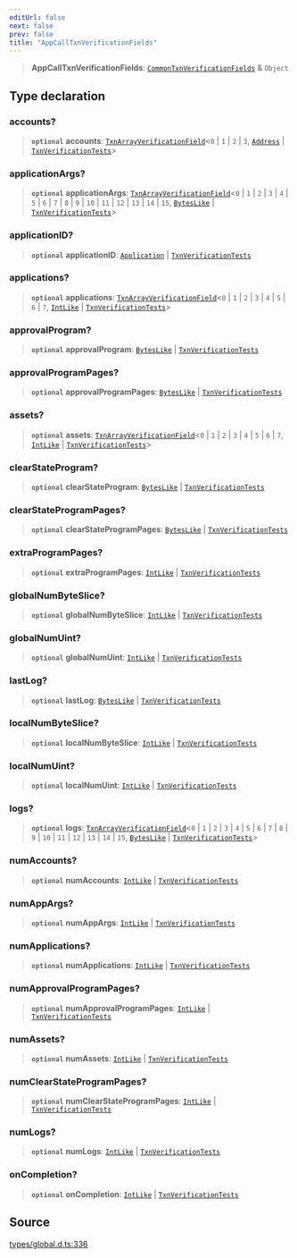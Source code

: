 ```yaml
---
editUrl: false
next: false
prev: false
title: "AppCallTxnVerificationFields"
---
```


> **AppCallTxnVerificationFields**: [`CommonTxnVerificationFields`](CommonTxnVerificationFields.md) & `Object`

## Type declaration

### accounts?

> **`optional`** **accounts**: [`TxnArrayVerificationField`](TxnArrayVerificationField.md)\<`0` \| `1` \| `2` \| `3`, [`Address`](../classes/Address.md) \| [`TxnVerificationTests`](TxnVerificationTests.md)\>

### applicationArgs?

> **`optional`** **applicationArgs**: [`TxnArrayVerificationField`](TxnArrayVerificationField.md)\<`0` \| `1` \| `2` \| `3` \| `4` \| `5` \| `6` \| `7` \| `8` \| `9` \| `10` \| `11` \| `12` \| `13` \| `14` \| `15`, [`BytesLike`](BytesLike.md) \| [`TxnVerificationTests`](TxnVerificationTests.md)\>

### applicationID?

> **`optional`** **applicationID**: [`Application`](../classes/Application.md) \| [`TxnVerificationTests`](TxnVerificationTests.md)

### applications?

> **`optional`** **applications**: [`TxnArrayVerificationField`](TxnArrayVerificationField.md)\<`0` \| `1` \| `2` \| `3` \| `4` \| `5` \| `6` \| `7`, [`IntLike`](IntLike.md) \| [`TxnVerificationTests`](TxnVerificationTests.md)\>

### approvalProgram?

> **`optional`** **approvalProgram**: [`BytesLike`](BytesLike.md) \| [`TxnVerificationTests`](TxnVerificationTests.md)

### approvalProgramPages?

> **`optional`** **approvalProgramPages**: [`BytesLike`](BytesLike.md) \| [`TxnVerificationTests`](TxnVerificationTests.md)

### assets?

> **`optional`** **assets**: [`TxnArrayVerificationField`](TxnArrayVerificationField.md)\<`0` \| `1` \| `2` \| `3` \| `4` \| `5` \| `6` \| `7`, [`IntLike`](IntLike.md) \| [`TxnVerificationTests`](TxnVerificationTests.md)\>

### clearStateProgram?

> **`optional`** **clearStateProgram**: [`BytesLike`](BytesLike.md) \| [`TxnVerificationTests`](TxnVerificationTests.md)

### clearStateProgramPages?

> **`optional`** **clearStateProgramPages**: [`BytesLike`](BytesLike.md) \| [`TxnVerificationTests`](TxnVerificationTests.md)

### extraProgramPages?

> **`optional`** **extraProgramPages**: [`IntLike`](IntLike.md) \| [`TxnVerificationTests`](TxnVerificationTests.md)

### globalNumByteSlice?

> **`optional`** **globalNumByteSlice**: [`IntLike`](IntLike.md) \| [`TxnVerificationTests`](TxnVerificationTests.md)

### globalNumUint?

> **`optional`** **globalNumUint**: [`IntLike`](IntLike.md) \| [`TxnVerificationTests`](TxnVerificationTests.md)

### lastLog?

> **`optional`** **lastLog**: [`BytesLike`](BytesLike.md) \| [`TxnVerificationTests`](TxnVerificationTests.md)

### localNumByteSlice?

> **`optional`** **localNumByteSlice**: [`IntLike`](IntLike.md) \| [`TxnVerificationTests`](TxnVerificationTests.md)

### localNumUint?

> **`optional`** **localNumUint**: [`IntLike`](IntLike.md) \| [`TxnVerificationTests`](TxnVerificationTests.md)

### logs?

> **`optional`** **logs**: [`TxnArrayVerificationField`](TxnArrayVerificationField.md)\<`0` \| `1` \| `2` \| `3` \| `4` \| `5` \| `6` \| `7` \| `8` \| `9` \| `10` \| `11` \| `12` \| `13` \| `14` \| `15`, [`BytesLike`](BytesLike.md) \| [`TxnVerificationTests`](TxnVerificationTests.md)\>

### numAccounts?

> **`optional`** **numAccounts**: [`IntLike`](IntLike.md) \| [`TxnVerificationTests`](TxnVerificationTests.md)

### numAppArgs?

> **`optional`** **numAppArgs**: [`IntLike`](IntLike.md) \| [`TxnVerificationTests`](TxnVerificationTests.md)

### numApplications?

> **`optional`** **numApplications**: [`IntLike`](IntLike.md) \| [`TxnVerificationTests`](TxnVerificationTests.md)

### numApprovalProgramPages?

> **`optional`** **numApprovalProgramPages**: [`IntLike`](IntLike.md) \| [`TxnVerificationTests`](TxnVerificationTests.md)

### numAssets?

> **`optional`** **numAssets**: [`IntLike`](IntLike.md) \| [`TxnVerificationTests`](TxnVerificationTests.md)

### numClearStateProgramPages?

> **`optional`** **numClearStateProgramPages**: [`IntLike`](IntLike.md) \| [`TxnVerificationTests`](TxnVerificationTests.md)

### numLogs?

> **`optional`** **numLogs**: [`IntLike`](IntLike.md) \| [`TxnVerificationTests`](TxnVerificationTests.md)

### onCompletion?

> **`optional`** **onCompletion**: [`IntLike`](IntLike.md) \| [`TxnVerificationTests`](TxnVerificationTests.md)

## Source

[types/global.d.ts:336](https://github.com/algorandfoundation/tealscript/blob/e015f8b0/types/global.d.ts#L336)
